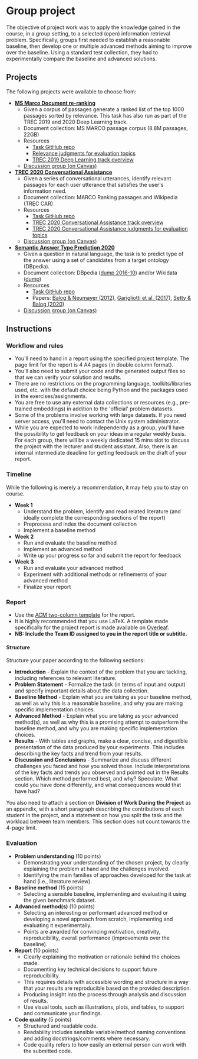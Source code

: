 # Group project

The objective of project work was to apply the knowledge gained in the course, in a group setting, to a selected (open) information retrieval problem.
Specifically, groups first needed to establish a reasonable baseline, then develop one or multiple advanced methods aiming to improve over the baseline. Using a standard test collection, they had to experimentally compare the baseline and advanced solutions.

## Projects

The following projects were available to choose from:

  * **[MS Marco Document re-ranking](https://microsoft.github.io/msmarco/)**
    - Given a corpus of passages generate a ranked list of the top 1000 passages sorted by relevance. This task has also run as part of the TREC 2019 and 2020 Deep Learning track.
    - Document collection: MS MARCO passage corpus (8.8M passages, 22GB)
    - Resources
      - [Task GitHub repo](https://github.com/microsoft/MSMARCO-Document-Ranking)
      - [Relevance judgments for evaluation topics](https://trec.nist.gov/data/deep/2019qrels-docs.txt)
      - [TREC 2019 Deep Learning track overview](https://arxiv.org/abs/2003.07820)
    - [Discussion group (on Canvas)](https://stavanger.instructure.com/courses/8838/discussion_topics/120134)
  * **[TREC 2020 Conversational Assistance](http://www.treccast.ai/)**
    - Given a series of conversational utterances, identify relevant passages for each user utterance that satisfies the user's information need.
    - Document collection: MARCO Ranking passages and Wikipedia (TREC CAR)
    - Resources
      - [Task GitHub repo](https://github.com/daltonj/treccastweb/tree/master/2020)
      - [TREC 2020 Conversational Assistance track overview](https://trec.nist.gov/pubs/trec29/papers/OVERVIEW.C.pdf)
      - [TREC 2020 Conversational Assistance judgments for evaluation topics](https://trec.nist.gov/data/cast/2020qrels.txt)
    - [Discussion group (on Canvas)](https://stavanger.instructure.com/courses/8838/discussion_topics/120142)
  * **[Semantic Answer Type Prediction 2020](https://smart-task.github.io/2020/)**
    - Given a question in natural language, the task is to predict type of the answer using a set of candidates from a target ontology (DBpedia).
    - Document collection: DBpedia ([dump 2016-10](http://downloads.dbpedia.org/2016-10/)) and/or Wikidata ([dump](https://dumps.wikimedia.org/wikidatawiki/entities/))
    - Resources
      - [Task GitHub repo](https://github.com/smart-task/smart-dataset)
      - Papers: [Balog & Neumayer (2012)](https://krisztianbalog.com/files/cikm2012-querytypes.pdf), [Garigliotti et al. (2017)](https://krisztianbalog.com/files/sigir2017-qt.pdf), [Setty & Balog (2020)](https://krisztianbalog.com/files/iswc2020-smart.pdf)
    - [Discussion group (on Canvas)](https://stavanger.instructure.com/courses/8838/discussion_topics/120145)

## Instructions

### Workflow and rules

  * You'll need to hand in a report using the specified project template. The page limit for the report is 4 A4 pages (in double column format).
  * You'll also need to submit your code and the generated output files so that we can verify your solution and results.
  * There are no restrictions on the programming language, toolkits/libraries used, etc. with the default choice being Python and the packages used in the exercises/assignments.
  * You are free to use any external data collections or resources (e.g., pre-trained embeddings) in addition to the 'official' problem datasets.
  * Some of the problems involve working with large datasets. If you need server access, you'll need to contact the Unix system administrator.
  * While you are expected to work independently as a group, you'll have the possibility to get feedback on your ideas in a regular weekly basis. For each group, there will be a weekly dedicated 15 mins slot to discuss the project with the lecturer and student assistant. Also, there is an internal intermediate deadline for getting feedback on the draft of your report.

### Timeline

While the following is merely a recommendation, it may help you to stay on course.

  * **Week 1**
    - Understand the problem, identify and read related literature (and ideally complete the corresponding sections of the report)
    - Preprocess and index the document collection
    - Implement a baseline method
  * **Week 2**
    - Run and evaluate the baseline method
    - Implement an advanced method
    - Write up your progress so far and submit the report for feedback    
  * **Week 3**
    - Run and evaluate your advanced method
    - Experiment with additional methods or refinements of your advanced method
    - Finalize your report

### Report

  * Use the [ACM two-column template](https://www.acm.org/publications/proceedings-template) for the report.
  * It is highly recommended that you use LaTeX.  A template made specifically for the project report is made available on [Overleaf](https://www.overleaf.com/read/sqhpmsfdpdxh).
  * **NB: Include the Team ID assigned to you in the report title or subtitle.**

#### Structure

Structure your paper according to the following sections:

  * **Introduction** - Explain the context of the problem that you are tackling, including references to relevant literature.
  * **Problem Statement** - Formalize the task (in terms of input and output) and specify important details about the data collection.
  * **Baseline Method** - Explain what you are taking as your baseline method, as well as why this is a reasonable baseline, and why you are making specific implementation choices.
  * **Advanced Method** - Explain what you are taking as your advanced method(s), as well as why this is a promising attempt to outperform the baseline method, and why you are making specific implementation choices.
  * **Results** - With tables and graphs, make a clear, concise, and digestible presentation of the data produced by your experiments. This includes describing the key facts and trend from your results.
  * **Discussion and Conclusions** - Summarize and discuss different challenges you faced and how you solved those. Include interpretations of the key facts and trends you observed and pointed out in the Results section. Which method performed best, and why? Speculate: What could you have done differently, and what consequences would that have had?

You also need to attach a section on **Division of Work During the Project** as an appendix, with a short paragraph describing the contributions of each student in the project, and a statement on how you split the task and the workload between team members. This section does not count towards the 4-page limit.

### Evaluation

  * **Problem understanding** (10 points)
    - Demonstrating your understanding of the chosen project, by clearly explaining the problem at hand and the challenges involved.
    - Identifying the main families of approaches developed for the task at hand (i.e., literature review).
  * **Baseline method** (15 points)
    - Selecting a sensible baseline, implementing and evaluating it using the given benchmark dataset.    
  * **Advanced method(s)** (10 points)
    - Selecting an interesting or performant advanced method or developing a novel approach from scratch, implementing and evaluating it experimentally.
    - Points are awarded for convincing motivation, creativity, reproducibility, overall performance (improvements over the baseline).
  * **Report** (10 points)
    - Clearly explaining the motivation or rationale behind the choices made.
    - Documenting key technical decisions to support future reproducibility.
    - This requires details with accessible wording and structure in a way that your results are reproducible based on the provided description.
    - Producing insight into the process through analysis and discussion of results.
    - Use visual tools, such as illustrations, plots, and tables, to support and communicate your findings.
  * **Code quality** (5 points)
    - Structured and readable code.
    - Readability includes sensible variable/method naming conventions and adding docstrings/comments where necessary.
    - Code quality refers to how easily an external person can work with the submitted code.
